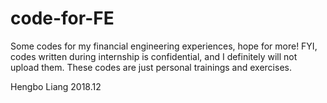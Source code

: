 # code-for-FE
Some codes for my financial engineering experiences, hope for more!
FYI, codes written during internship is confidential, and I definitely will not upload them. These codes are just personal trainings and exercises.

Hengbo Liang
2018.12
